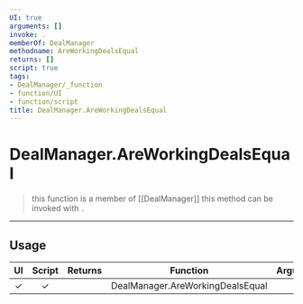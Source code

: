 ```yaml
---
UI: true
arguments: []
invoke: .
memberOf: DealManager
methodname: AreWorkingDealsEqual
returns: []
script: true
tags:
- DealManager/_function
- function/UI
- function/script
title: DealManager.AreWorkingDealsEqual
---
```

# DealManager.AreWorkingDealsEqual
> this function is a member of [[DealManager]]
> this method can be invoked with `.`
-----
## Usage
|  UI | Script | Returns | Function | Arguments |
|:---:|:------:|-------:|:--------:|:---------|
|✓|✓||DealManager.AreWorkingDealsEqual||
